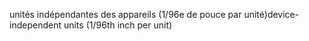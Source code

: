 <span data-ttu-id="1dc7a-101">unités indépendantes des appareils (1/96e de pouce par unité)</span><span class="sxs-lookup"><span data-stu-id="1dc7a-101">device-independent units (1/96th inch per unit)</span></span>